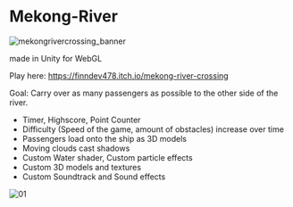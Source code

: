 # Mekong-River
![mekongrivercrossing_banner](https://user-images.githubusercontent.com/61420690/224026247-07396e99-8c6d-44f9-96dc-e7b93a3c3bdf.jpg)

made in Unity for WebGL

Play here: https://finndev478.itch.io/mekong-river-crossing

Goal: Carry over as many passengers as possible to the other side of the river. 

+ Timer, Highscore, Point Counter
+ Difficulty (Speed of the game, amount of obstacles) increase over time
+ Passengers load onto the ship as 3D models
+ Moving clouds cast shadows
+ Custom Water shader, Custom particle effects
+ Custom 3D models and textures
+ Custom Soundtrack and Sound effects

![01](https://user-images.githubusercontent.com/61420690/224026317-3ab1dccf-bc15-4fe1-ad1b-c2d1dac36dc7.png)
